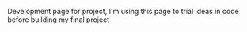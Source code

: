Development page for project, I'm using this page to trial ideas in code before building my final project